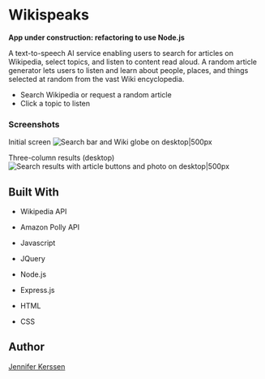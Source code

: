 # Wikispeaks

**App under construction: refactoring to use Node.js**

A text-to-speech AI service enabling users to search for articles on Wikipedia, select topics, and listen to content read aloud. A random article generator lets users to listen and learn about people, places, and things selected at random from the vast Wiki encyclopedia. 

* Search Wikipedia or request a random article
* Click a topic to listen

### Screenshots

Initial screen
![Search bar and Wiki globe on desktop|500px](https://i.imgur.com/NAXhDA1.png)

Three-column results (desktop)
![Search results with article buttons and photo on desktop|500px](https://i.imgur.com/QmAGZhq.png)

## Built With

* Wikipedia API
* Amazon Polly API

* Javascript
* JQuery
* Node.js
* Express.js
* HTML
* CSS

## Author

[Jennifer Kerssen](https://github.com/jennifer)

